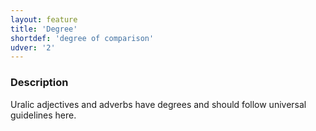 ```yaml
---
layout: feature
title: 'Degree'
shortdef: 'degree of comparison'
udver: '2'
---
```


### Description

Uralic adjectives and adverbs have degrees and should follow universal
guidelines here.
<!-- Interlanguage links updated Čt lis 12 09:43:01 CET 2020 -->

